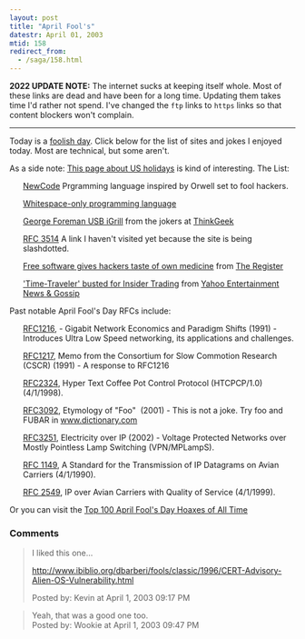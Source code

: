 ```yaml
---
layout: post
title: "April Fool's"
datestr: April 01, 2003
mtid: 158
redirect_from:
  - /saga/158.html
---
```


**2022 UPDATE NOTE:** The internet sucks at keeping itself whole. Most of
these links are dead and have been for a long time.  Updating them takes
time I'd rather not spend.  I've changed the `ftp` links to `https` links
so that content blockers won't complain.

---

Today is a <a href="http://www.usis.usemb.se/Holidays/celebrate/april.html">foolish day</a>.  Click below for the list of sites and jokes I enjoyed today.  Most are technical, but some aren't.

As a side note: <a href="http://www.usis.usemb.se/Holidays/celebrate/intro.html">This page about US holidays</a> is kind of interesting.
<lh>The List:</lh>
<ul>
<a href="http://www.smh.com.au/articles/2003/03/31/1048962694949.html">NewCode</a> Prgramming language inspired by Orwell set to fool hackers.
</ul>
<ul>
<a href="http://compsoc.dur.ac.uk/whitespace/">Whitespace-only programming language</a>
</ul>
<ul>
<a href="http://www.thinkgeek.com/stuff/looflirpa/igrill.shtml">George Foreman USB iGrill</a> from the jokers at <a href="http://www.thinkgeek.com">ThinkGeek</a>
</ul>
<ul>
<a href="https://www.rfc-editor.org/in-notes/rfc3514.txt">RFC 3514</a> A link I haven't visited yet because the site is being slashdotted.
</ul>
<ul>
<a href="http://www.theregister.co.uk/content/28/30036.html">Free software gives hackers taste of own medicine</a> from <a href="http://www.theregister.co.uk">The Register</a>
</ul>
<ul>
<a href="http://tv.yahoo.com/news/wwn/20030319/104808600007.html">'Time-Traveler' busted for Insider Trading</a> from <a href="http://tv.yahoo.com/news/">Yahoo Entertainment News & Gossip</a>
</ul>
<lh>Past notable April Fool's Day RFCs include:</lh>
<ul>
<a href="https://www.rfc-editor.org/in-notes/rfc1216.txt">RFC1216</a>,
- Gigabit Network Economics and Paradigm Shifts (1991) - Introduces Ultra
Low Speed networking, its applications and challenges.
</ul>
<ul>
<a href="https://www.rfc-editor.org/in-notes/rfc1217.txt">RFC1217</a>, Memo
from the Consortium for Slow Commotion Research (CSCR) (1991) - A
response to RFC1216
</ul>
<ul>
<a href="https://www.rfc-editor.org/in-notes/rfc2324.txt">RFC2324</a>,
Hyper Text Coffee Pot Control Protocol (HTCPCP/1.0) (4/1/1998).
</ul>
<ul>
<a href="https://www.rfc-editor.org/in-notes/rfc3092.txt">RFC3092</a>,
Etymology of &quot;Foo&quot;&nbsp; (2001) - This is not a joke. Try foo
and FUBAR in <a href="http://www.dictionary.com/">www.dictionary.com</a>
</ul>
<ul>
<a href="https://www.rfc-editor.org/in-notes/rfc3251.txt">RFC3251</a>,
Electricity over IP (2002) - Voltage Protected Networks over Mostly
Pointless Lamp Switching (VPN/MPLampS).
</ul>
<ul>
<a href="https://www.rfc-editor.org/in-notes/rfc3251.txt">RFC 1149</a>, A Standard for the Transmission of IP Datagrams on Avian Carriers (4/1/1990).
</ul>
<ul>
<a href="https://www.rfc-editor.org/in-notes/rfc2549.txt">RFC 2549</a>, IP over Avian Carriers with Quality of Service (4/1/1999).
</ul>

Or you can visit the <a href="http://www.museumofhoaxes.com/top100.html">Top 100 April Fool's Day Hoaxes of All Time</a>

### Comments

<blockquote>
I liked this one...

<a href="http://www.ibiblio.org/dbarberi/fools/classic/1996/CERT-Advisory-Alien-OS-Vulnerability.html">http://www.ibiblio.org/dbarberi/fools/classic/1996/CERT-Advisory-Alien-OS-Vulnerability.html</a>
<div class="post-meta">Posted by: Kevin at April  1, 2003 09:17 PM</div> </blockquote>
<blockquote>
Yeah, that was a good one too.
<div class="post-meta">Posted by: Wookie at April  1, 2003 09:47 PM</div> </blockquote>

